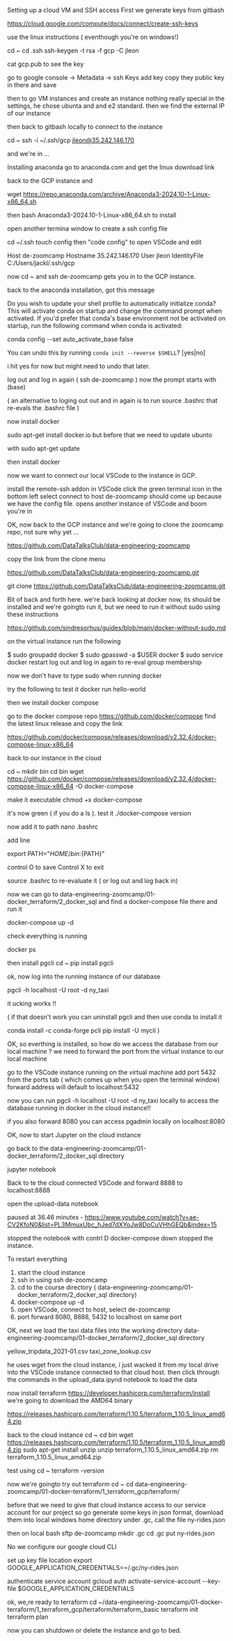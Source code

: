 Setting up a cloud VM and SSH access
First we generate keys from gitbash

https://cloud.google.com/compute/docs/connect/create-ssh-keys

use the linux instructions ( eventhough you're on windows!)

cd ~
cd .ssh
ssh-keygen -t rsa -f gcp -C jleon

cat gcp.pub to see the key

go to google console -> Metadata -> ssh Keys
add key 
copy they public key in there and save

then to go VM instances and create an instance
nothing really special in the settings, he chose ubunta and and e2 standard.
then we find the external IP of our instance

then back to gitbash locally to connect to the instance

cd ~
ssh -i ~/.ssh/gcp jleon@35.242.146.170

and we're in ...

Installing anaconda
go to anaconda.com and get the linux download link 

back to the GCP instance and 

wget https://repo.anaconda.com/archive/Anaconda3-2024.10-1-Linux-x86_64.sh

then
bash Anaconda3-2024.10-1-Linux-x86_64.sh
to install

open another termina window to create a ssh config file

cd ~/.ssh
touch config
then "code config" to open VSCode and edit

Host de-zoomcamp
    Hostname 35.242.146.170
    User jleon
    IdentityFile C:/Users/jackl/.ssh/gcp
    

now cd ~ and ssh de-zoomcamp gets you in to the GCP instance.


back to the anaconda installation, got this message 

Do you wish to update your shell profile to automatically initialize conda?
This will activate conda on startup and change the command prompt when activated.
If you'd prefer that conda's base environment not be activated on startup,
   run the following command when conda is activated:

conda config --set auto_activate_base false

You can undo this by running `conda init --reverse $SHELL`? [yes|no]


i hit yes for now but might need to undo that later.

log out and log in again ( ssh de-zoomcamp )
now the prompt starts with (base)

( an alternative to loging out out and in again is to run 
source .bashrc
that re-evals the .bashrc file
)

now install docker

sudo apt-get install docker.io
but before that we need to update ubunto

with 
sudo apt-get update

then install docker

now we want to connect our local VSCode to the instance in GCP.

install the remote-ssh addon in VSCode
click the green terminal icon in the bottom left
select connect to host
de-zoomcamp should come up because we have the config file.
opens another instance of VSCode and boom you're in

OK, now back to the GCP instance and we're going to clone the zoomcamp repo, not sure why yet ...

https://github.com/DataTalksClub/data-engineering-zoomcamp

copy the link from the clone menu

https://github.com/DataTalksClub/data-engineering-zoomcamp.git

git clone https://github.com/DataTalksClub/data-engineering-zoomcamp.git


Bit of back and forth here. we're back looking at docker now, its should be installed and we're goingto run it, but we need to run it without sudo using these instructions

https://github.com/sindresorhus/guides/blob/main/docker-without-sudo.md

on the virtual instance run the following

$ sudo groupadd docker
$ sudo gpasswd -a $USER docker
$ sudo service docker restart
log out and log in again to re-eval group membership

now we don't have to type sudo when running docker

try the following to test it
docker run hello-world

then we install docker compose

go to the docker compose repo
https://github.com/docker/compose
find the latest linux release and copy the link 

https://github.com/docker/compose/releases/download/v2.32.4/docker-compose-linux-x86_64

back to our instance in the cloud

cd ~
mkdir bin
cd bin 
wget https://github.com/docker/compose/releases/download/v2.32.4/docker-compose-linux-x86_64 -O docker-compose

make it executable
chmod +x docker-compose

it's now green ( if you do a ls ). test it
./docker-compose version

now add it to path
nano .bashrc

add line

export PATH="${HOME}/bin:${PATH}"

control O to save
Control X to exit

source .bashrc
to re-evaluate it ( or log out and log back in)

now we can go to data-engineering-zoomcamp/01-docker_terraform/2_docker_sql and find a docker-compose file there and run it

docker-compose up -d

check everything is running 

docker ps


then install pgcli
cd ~
pip install pgcli


ok, now log into the running instance of our database

pgcli -h localhost -U root -d ny_taxi

it ucking works !!

( if that doesn't work you can uninstall pgcli and then use conda to install it

conda install -c conda-forge pcli 
pip install -U mycli
)


OK, so everthing is installed, so how do we access the database from our local machine ? 
we need to forward the port from the virtual instance to our local machine

go to the VSCode instance running on the virtual machine
add port 5432 from the ports tab ( which comes up when you open the terminal window)
forward address will default to localhost:5432

now you can run 
pgcli -h localhost -U root -d ny_taxi
locally to access the database running in docker in the cloud instance!!

if you also forward 8080 you can access pgadmin locally on localhost:8080

OK, now to start Jupyter on the cloud instance

go back to the data-engineering-zoomcamp/01-docker_terraform/2_docker_sql directory

jupyter notebook

Back to te the cloud connected VSCode and forward 8888 to localhost:8888

open the upload-data notebook

paused at 36.46 minutes - https://www.youtube.com/watch?v=ae-CV2KfoN0&list=PL3MmuxUbc_hJed7dXYoJw8DoCuVHhGEQb&index=15

stopped the notebook with contrl D
docker-compose down
stopped the instance.

To restart everything
1. start the cloud instance
2. ssh in using ssh de-zoomcamp
3. cd to the course directory ( data-engineering-zoomcamp/01-docker_terraform/2_docker_sql directory)
4. docker-compose up -d
5. open VSCode, connect to host, select de-zoomcamp
6. port forward 8080, 8888, 5432 to localhost on same port

OK, next we load the taxi data files into the working directory
data-engineering-zoomcamp/01-docker_terraform/2_docker_sql directory

yellow_tripdata_2021-01.csv
taxi_zone_lookup.csv

he uses wget from the cloud instance, i just wacked it from my local drive into the VSCode instance connected to that cloud host.
then click through the commands in the upload_data.ipynd notebook to load the data

now install terraform
https://developer.hashicorp.com/terraform/install
we're going to download the AMD64 binary

https://releases.hashicorp.com/terraform/1.10.5/terraform_1.10.5_linux_amd64.zip

back to the cloud instance
cd ~
cd bin
wget https://releases.hashicorp.com/terraform/1.10.5/terraform_1.10.5_linux_amd64.zip
sudo apt-get install unzip
unzip terraform_1.10.5_linux_amd64.zip
rm terraform_1.10.5_linux_amd64.zip

test using 
cd ~
terraform -version

now we're goingto try out terraform
cd ~
cd data-engineering-zoomcamp/01-docker-terraform/1_terraform_gcp/terraform/

before that we need to give that cloud instance access to our service account for our project
so go generate some keys in json format, download them into local windows home directory under .gc, call the file ny-rides.json

then on local bash
sftp de-zoomcamp
mkdir .gc
cd .gc
put ny-rides.json

No we configure our google cloud CLI

set up key file location
export GOOGLE_APPLICATION_CREDENTIALS=~/.gc/ny-rides.json

authenticate service account
gcloud auth activate-service-account --key-file $GOOGLE_APPLICATION_CREDENTIALS

ok, we,re ready to terraform
cd ~/data-engineering-zoomcamp/01-docker-terraform/1_terraform_gcp/terraform/terraform_basic
terraform init
terraform plan

now you can shutdown or delete the instance and go to bed.